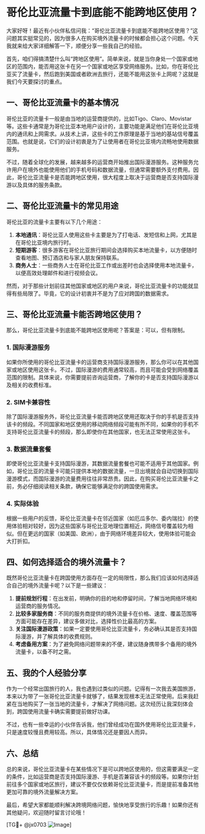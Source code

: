 # 哥伦比亚流量卡到底能不能跨地区使用？

大家好呀！最近有小伙伴私信问我：“哥伦比亚流量卡到底能不能跨地区使用？”这问题其实挺常见的，因为很多人在购买境外流量卡的时候都会担心这个问题。今天我就来给大家详细解答一下，顺便分享一些我自己的经验。

首先，咱们得搞清楚什么叫“跨地区使用”。简单来说，就是当你身处一个国家或地区的范围内，能否用这张卡在另一个国家或地区享受网络服务。比如，你在哥伦比亚买了流量卡，然后跑到美国或者欧洲去旅行，还能不能用这张卡上网呢？这就是我们今天要探讨的重点。

## 一、哥伦比亚流量卡的基本情况

哥伦比亚的流量卡一般是由当地的运营商提供的，比如Tigo、Claro、Movistar等。这些卡通常是为哥伦比亚本地用户设计的，主要功能是满足他们在哥伦比亚境内的通讯和上网需求。从技术上讲，这些卡的工作原理是基于当地的基站信号覆盖范围。也就是说，它们的设计初衷是为了让使用者在哥伦比亚境内流畅地使用数据服务。

不过，随着全球化的发展，越来越多的运营商开始推出国际漫游服务。这种服务允许用户在境外也能使用他们的手机号码和数据流量，但通常需要额外支付费用。因此，哥伦比亚流量卡是否能跨地区使用，很大程度上取决于运营商是否支持国际漫游以及具体的服务条款。

## 二、哥伦比亚流量卡的常见用途

哥伦比亚的流量卡主要有以下几个用途：

1. **本地通讯**：哥伦比亚人使用这些卡主要是为了打电话、发短信和上网，尤其是在哥伦比亚境内旅行时。
2. **短期游客**：很多游客在哥伦比亚旅行期间会选择购买本地流量卡，以方便随时查看地图、预订酒店和与家人朋友保持联系。
3. **商务人士**：一些商务人士在哥伦比亚工作或出差时也会选择使用本地流量卡，以便高效处理邮件和进行视频会议。

然而，对于那些计划前往其他国家或地区的用户来说，哥伦比亚流量卡的功能就显得有些局限了。毕竟，它的设计初衷并不是为了应对跨国的数据需求。

## 三、哥伦比亚流量卡能否跨地区使用？

那么，哥伦比亚流量卡到底能不能跨地区使用呢？答案是：可以，但有限制。

### 1. **国际漫游服务**
如果你所使用的哥伦比亚流量卡的运营商支持国际漫游服务，那么你可以在其他国家或地区使用这张卡。不过，国际漫游的费用通常较高，而且可能会受到网络覆盖范围的限制。具体来说，你需要提前咨询运营商，了解你的卡是否支持国际漫游以及相关的收费标准。

### 2. **SIM卡兼容性**
除了国际漫游服务外，哥伦比亚流量卡能否跨地区使用还取决于你的手机是否支持该卡的频段。不同国家和地区使用的移动网络频段可能有所不同，如果你的手机不支持哥伦比亚流量卡的频段，那么即使你在其他国家，也无法正常使用这张卡。

### 3. **数据流量套餐**
即使哥伦比亚流量卡支持国际漫游，其数据流量套餐也可能不适用于其他国家。例如，哥伦比亚的流量卡可能只提供本地的数据流量，一旦出境就会自动切换到国际漫游模式，而国际漫游的流量费用往往非常昂贵。因此，在购买哥伦比亚流量卡之前，务必仔细阅读相关条款，确保它能够满足你的跨国使用需求。

### 4. **实际体验**
根据一些用户的反馈，哥伦比亚流量卡在邻近国家（如厄瓜多尔、委内瑞拉）的使用体验相对较好，因为这些国家与哥伦比亚地理位置相近，网络信号覆盖较为相似。但在更远的国家（如美国、欧洲），由于网络环境差异较大，使用体验可能会大打折扣。

## 四、如何选择适合的境外流量卡？

既然哥伦比亚流量卡在跨国使用方面存在一定的局限性，那么我们应该如何选择适合自己的境外流量卡呢？以下是一些建议：

1. **提前规划行程**：在出发前，明确你的目的地和停留时间，了解当地网络环境和运营商的服务情况。
2. **比较多家服务商**：不同的服务商提供的境外流量卡在价格、速度、覆盖范围等方面可能存在差异，建议多做对比，选择性价比最高的方案。
3. **关注国际漫游政策**：如果一定要使用哥伦比亚流量卡，务必确认其是否支持国际漫游，并了解具体的收费规则。
4. **考虑备用方案**：为了避免网络问题带来的不便，建议随身携带多个备用的境外流量卡，以备不时之需。

## 五、我的个人经验分享

作为一个经常出国旅行的人，我也遇到过类似的问题。记得有一次我去美国旅游，本来以为带了一张哥伦比亚流量卡就够了，结果发现根本无法正常使用。后来我赶紧在当地购买了一张当地的流量卡，才解决了网络问题。这次经历让我深刻体会到，跨国使用流量卡确实需要提前做好功课。

不过，也有一些幸运的小伙伴告诉我，他们曾经成功在国外使用哥伦比亚流量卡，只是速度较慢且费用较高。所以，具体情况还是要因人而异。

## 六、总结

总的来说，哥伦比亚流量卡在某些情况下是可以跨地区使用的，但这需要满足一定的条件，比如运营商是否支持国际漫游、手机是否兼容该卡的频段等。如果你计划前往多个国家或地区旅行，建议不要仅仅依赖哥伦比亚流量卡，而是提前准备其他更加可靠的境外流量解决方案。

最后，希望大家都能顺利解决跨境网络问题，愉快地享受旅行的乐趣！如果你还有其他疑问，欢迎随时留言讨论哦！

[TG💪+ @jx0703 ![Image](https://github.com/user-attachments/assets/dbca1d08-cadb-493c-b0ec-ad6f7a83f270)]